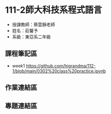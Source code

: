# 111-2師大科技系程式語言
- 授課教師：蔡雲錚老師
- 姓名：莊馨予
- 系級：東亞系二年級

##  課程筆記區
- week1 <https://github.com/higrandma/112-1/blob/main/0302%20class%20practice.ipynb>


## 作業連結區

## 專題連結區
